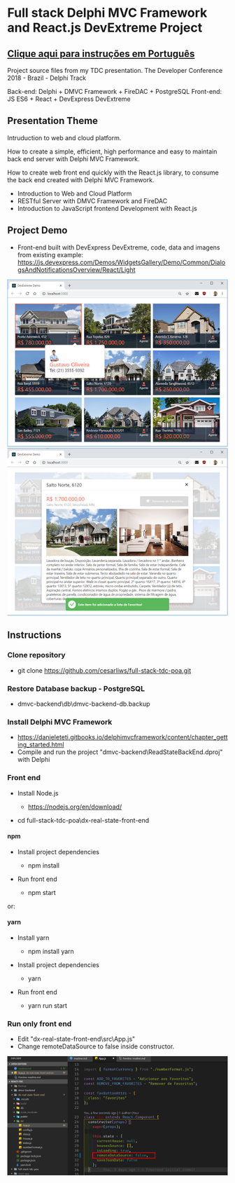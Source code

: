 # Full stack Delphi MVC Framework and React.js DevExtreme Project

## [Clique aqui para instruções em Português](leiame)

Project source files from my TDC presentation.
The Developer Conference 2018 - Brazil - Delphi Track

Back-end: Delphi + DMVC Framework + FireDAC + PostgreSQL
Front-end: JS ES6 + React + DevExpress DevExtreme

## Presentation Theme

Intruduction to web and cloud platform.

How to create a simple, efficient, high performance and easy to maintain back end server with Delphi MVC Framework.

How to create web front end quickly with the React.js library, to consume the back end created with Delphi MVC Framework.

* Introduction to Web and Cloud Platform 
* RESTful Server with DMVC Framework and FireDAC
* Introduction to JavaScript frontend Development with React.js

## Project Demo

* Front-end built with DevExpress DevExtreme, code, data and imagens from existing example:
    https://js.devexpress.com/Demos/WidgetsGallery/Demo/Common/DialogsAndNotificationsOverview/React/Light

![Main Window](./images/screenshot_1.png)
![Edit Window](./images/screenshot_2.png)

## Instructions

### Clone repository

* git clone https://github.com/cesarliws/full-stack-tdc-poa.git

### Restore Database backup - PostgreSQL

* dmvc-backend\db\dmvc-backend-db.backup

### Install Delphi MVC Framework

* https://danieleteti.gitbooks.io/delphimvcframework/content/chapter_getting_started.html
* Compile and run the project "dmvc-backend\ReadStateBackEnd.dproj" with Delphi

### Front end

* Install Node.js
  * https://nodejs.org/en/download/

* cd full-stack-tdc-poa\dx-real-state-front-end

#### npm

* Install project dependencies
  * npm install

* Run front end
  * npm start

or:

#### yarn

* Install yarn
  * npm install yarn

* Install project dependencies
  * yarn

* Run front end
  * yarn run start

### Run only front end

* Edit "dx-real-state-front-end\src\App.js"
* Change remoteDataSource to false inside constructor.

![state.remoteDataSource](./images/remote-datasource.png)